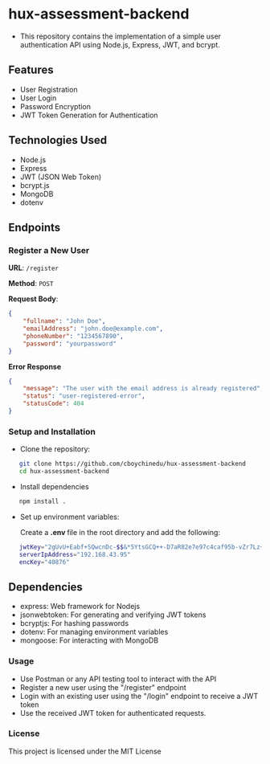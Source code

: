 # hux-assessment-backend

- This repository contains the implementation of a simple user authentication API using Node.js, Express, JWT, and bcrypt.

## Features

- User Registration
- User Login
- Password Encryption
- JWT Token Generation for Authentication

## Technologies Used

- Node.js
- Express
- JWT (JSON Web Token)
- bcrypt.js
- MongoDB
- dotenv

## Endpoints

### Register a New User

**URL**: `/register`

**Method**: `POST`

**Request Body**:

```json
{
    "fullname": "John Doe",
    "emailAddress": "john.doe@example.com",
    "phoneNumber": "1234567890",
    "password": "yourpassword"
}

```

**Error Response**
```json
{
    "message": "The user with the email address is already registered",
    "status": "user-registered-error",
    "statusCode": 404 
}
```

### Setup and Installation
 - Clone the repository: 

 ```bash
    git clone https://github.com/cboychinedu/hux-assessment-backend
    cd hux-assessment-backend

 ```

 - Install dependencies 
 ```bash
    npm install . 
 ```

 - Set up environment variables: 
    <p> Create a <b> .env </b> file in the root directory and add the following: </p>

 ```bash 
    jwtKey="2gUvU+Eabf+SQwcnDc-$$&*5YtsGCQ++-D7aR82e7e97c4caf95b-vZr7Lz+Kk3vXnckU8FbuRCJcP"
    serverIpAddress="192.168.43.95"
    encKey="40876"
 
 ```

 ## Dependencies 
 - express: Web framework for Nodejs 
 - jsonwebtoken: For generating and verifying JWT tokens
 - bcryptjs: For hashing passwords
 - dotenv: For managing environment variables
 - mongoose: For interacting with MongoDB


 ### Usage 
 - Use Postman or any API testing tool to interact with the API 
 - Register a new user using the "/register" endpoint 
 - Login with an existing user using the "/login" endpoint to receive a JWT token
 - Use the received JWT token for authenticated requests.


 ### License 
 <p> This project is licensed under the MIT License </p>
